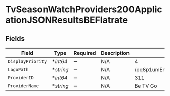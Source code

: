# TvSeasonWatchProviders200ApplicationJSONResultsBEFlatrate


## Fields

| Field                            | Type                             | Required                         | Description                      | Example                          |
| -------------------------------- | -------------------------------- | -------------------------------- | -------------------------------- | -------------------------------- |
| `DisplayPriority`                | **int64*                         | :heavy_minus_sign:               | N/A                              | 4                                |
| `LogoPath`                       | **string*                        | :heavy_minus_sign:               | N/A                              | /pq8p1umEnJjdFAP1nFvNArTR61X.jpg |
| `ProviderID`                     | **int64*                         | :heavy_minus_sign:               | N/A                              | 311                              |
| `ProviderName`                   | **string*                        | :heavy_minus_sign:               | N/A                              | Be TV Go                         |